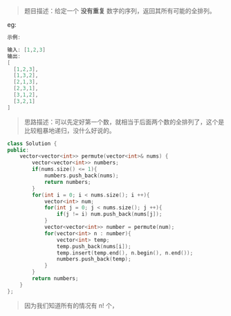 > 题目描述：给定一个 **没有重复** 数字的序列，返回其所有可能的全排列。
>

eg:

```java
示例:

输入: [1,2,3]
输出:
[
  [1,2,3],
  [1,3,2],
  [2,1,3],
  [2,3,1],
  [3,1,2],
  [3,2,1]
]
```

> 思路描述：可以先定好第一个数，就相当于后面两个数的全排列了，这个是比较粗暴地递归，没什么好说的。
>

```C++
class Solution {
public:
    vector<vector<int>> permute(vector<int>& nums) {
        vector<vector<int>> numbers;
        if(nums.size() <= 1){
            numbers.push_back(nums);
            return numbers;
        }
        for(int i = 0; i < nums.size(); i ++){
            vector<int> num;
            for(int j = 0; j < nums.size(); j ++){
                if(j != i) num.push_back(nums[j]);
            }
            vector<vector<int>> number = permute(num);
            for(vector<int> n : number){
                vector<int> temp;
                temp.push_back(nums[i]);
                temp.insert(temp.end(), n.begin(), n.end());
                numbers.push_back(temp);
            }
        }
        return numbers;
    }
};
```

> 因为我们知道所有的情况有 n! 个，